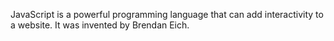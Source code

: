 JavaScript is a powerful programming language that can add interactivity to a website. It was invented by Brendan Eich.
